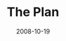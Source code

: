 ---
layout: message
category: message
series: "Unlock(ed)"
title: "The Plan"
date: 2008-10-19
message_id: 526
---